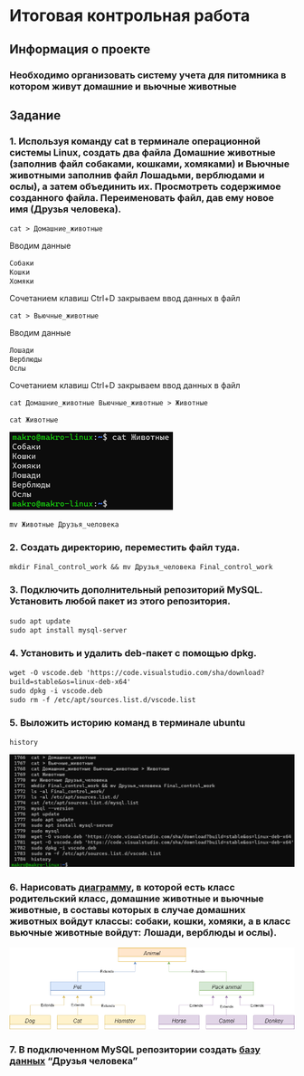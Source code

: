 # Итоговая контрольная работа

## Информация о проекте
### Необходимо организовать систему учета для питомника в котором живут домашние и вьючные животные

## Задание

### 1. Используя команду cat в терминале операционной системы Linux, создать два файла Домашние животные (заполнив файл собаками, кошками, хомяками) и Вьючные животными заполнив файл Лошадьми, верблюдами и ослы), а затем объединить их. Просмотреть содержимое созданного файла. Переименовать файл, дав ему новое имя (Друзья человека).
```
cat > Домашние_животные
```
Вводим данные
```
Собаки
Кошки
Хомяки
```
Сочетанием клавиш Ctrl+D закрываем ввод данных в файл
```
cat > Вьючные_животные
```
Вводим данные
```
Лошади
Верблюды
Ослы
```
Сочетанием клавиш Ctrl+D закрываем ввод данных в файл
```
cat Домашние_животные Вьючные_животные > Животные
```
```
cat Животные
```
![Вывод команды](images/01.png)
```
mv Животные Друзья_человека
```

### 2. Создать директорию, переместить файл туда.
```
mkdir Final_control_work && mv Друзья_человека Final_control_work
```

### 3. Подключить дополнительный репозиторий MySQL. Установить любой пакет из этого репозитория.
```
sudo apt update
sudo apt install mysql-server
```

### 4. Установить и удалить deb-пакет с помощью dpkg.
```
wget -O vscode.deb 'https://code.visualstudio.com/sha/download?build=stable&os=linux-deb-x64'
sudo dpkg -i vscode.deb
sudo rm -f /etc/apt/sources.list.d/vscode.list
```

### 5. Выложить историю команд в терминале ubuntu
```
history
```
![Вывод команды](images/02.png)

### 6. Нарисовать [диаграмму](diagram.drawio), в которой есть класс родительский класс, домашние животные и вьючные животные, в составы которых в случае домашних животных войдут классы: собаки, кошки, хомяки, а в класс вьючные животные войдут: Лошади, верблюды и ослы).
![Диаграмма](images/03.png)

### 7. В подключенном MySQL репозитории создать [базу данных]() “Друзья человека”